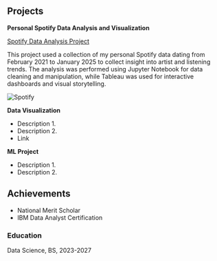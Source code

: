 ## Projects 
**Personal Spotify Data Analysis and Visualization** 

[Spotify Data Analysis Project](https://github.com/IanJBarriger/SpotifyDataAnalysis)

This project used a collection of my personal Spotify data dating from February 2021 to January 2025 to collect insight into artist and listening trends. The analysis was performed using Jupyter Notebook for data cleaning and manipulation, while Tableau was used for interactive dashboards and visual storytelling.

![Spotify](https://upload.wikimedia.org/wikipedia/commons/thumb/2/26/Spotify_logo_with_text.svg/640px-Spotify_logo_with_text.svg.png)

**Data Visualization** 
- Description 1. 
- Description 2. 
- Link
  
**ML Project** 
- Description 1. 
- Description 2.

## Achievements 
- National Merit Scholar
- IBM Data Analyst Certification 

### Education 
Data Science, BS, 2023-2027 
